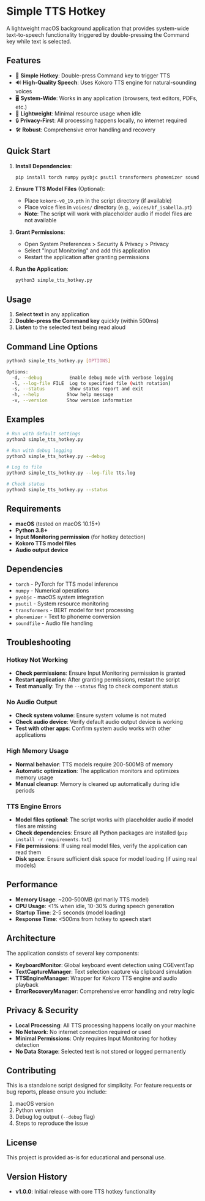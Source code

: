 # Simple TTS Hotkey

A lightweight macOS background application that provides system-wide text-to-speech functionality triggered by double-pressing the Command key while text is selected.

## Features

- 🎯 **Simple Hotkey**: Double-press Command key to trigger TTS
- 🔊 **High-Quality Speech**: Uses Kokoro TTS engine for natural-sounding voices
- 🖥️ **System-Wide**: Works in any application (browsers, text editors, PDFs, etc.)
- 🚀 **Lightweight**: Minimal resource usage when idle
- 🔒 **Privacy-First**: All processing happens locally, no internet required
- 🛠️ **Robust**: Comprehensive error handling and recovery

## Quick Start

1. **Install Dependencies**:
   ```bash
   pip install torch numpy pyobjc psutil transformers phonemizer soundfile
   ```

2. **Ensure TTS Model Files** (Optional):
   - Place `kokoro-v0_19.pth` in the script directory (if available)
   - Place voice files in `voices/` directory (e.g., `voices/bf_isabella.pt`)
   - **Note**: The script will work with placeholder audio if model files are not available

3. **Grant Permissions**:
   - Open System Preferences > Security & Privacy > Privacy
   - Select "Input Monitoring" and add this application
   - Restart the application after granting permissions

4. **Run the Application**:
   ```bash
   python3 simple_tts_hotkey.py
   ```

## Usage

1. **Select text** in any application
2. **Double-press the Command key** quickly (within 500ms)
3. **Listen** to the selected text being read aloud

## Command Line Options

```bash
python3 simple_tts_hotkey.py [OPTIONS]

Options:
  -d, --debug          Enable debug mode with verbose logging
  -l, --log-file FILE  Log to specified file (with rotation)
  -s, --status         Show status report and exit
  -h, --help          Show help message
  -v, --version       Show version information
```

## Examples

```bash
# Run with default settings
python3 simple_tts_hotkey.py

# Run with debug logging
python3 simple_tts_hotkey.py --debug

# Log to file
python3 simple_tts_hotkey.py --log-file tts.log

# Check status
python3 simple_tts_hotkey.py --status
```

## Requirements

- **macOS** (tested on macOS 10.15+)
- **Python 3.8+**
- **Input Monitoring permission** (for hotkey detection)
- **Kokoro TTS model files**
- **Audio output device**

## Dependencies

- `torch` - PyTorch for TTS model inference
- `numpy` - Numerical operations
- `pyobjc` - macOS system integration
- `psutil` - System resource monitoring
- `transformers` - BERT model for text processing
- `phonemizer` - Text to phoneme conversion
- `soundfile` - Audio file handling

## Troubleshooting

### Hotkey Not Working
- **Check permissions**: Ensure Input Monitoring permission is granted
- **Restart application**: After granting permissions, restart the script
- **Test manually**: Try the `--status` flag to check component status

### No Audio Output
- **Check system volume**: Ensure system volume is not muted
- **Check audio device**: Verify default audio output device is working
- **Test with other apps**: Confirm system audio works with other applications

### High Memory Usage
- **Normal behavior**: TTS models require 200-500MB of memory
- **Automatic optimization**: The application monitors and optimizes memory usage
- **Manual cleanup**: Memory is cleaned up automatically during idle periods

### TTS Engine Errors
- **Model files optional**: The script works with placeholder audio if model files are missing
- **Check dependencies**: Ensure all Python packages are installed (`pip install -r requirements.txt`)
- **File permissions**: If using real model files, verify the application can read them
- **Disk space**: Ensure sufficient disk space for model loading (if using real models)

## Performance

- **Memory Usage**: ~200-500MB (primarily TTS model)
- **CPU Usage**: <1% when idle, 10-30% during speech generation
- **Startup Time**: 2-5 seconds (model loading)
- **Response Time**: <500ms from hotkey to speech start

## Architecture

The application consists of several key components:

- **KeyboardMonitor**: Global keyboard event detection using CGEventTap
- **TextCaptureManager**: Text selection capture via clipboard simulation
- **TTSEngineManager**: Wrapper for Kokoro TTS engine and audio playback
- **ErrorRecoveryManager**: Comprehensive error handling and retry logic

## Privacy & Security

- **Local Processing**: All TTS processing happens locally on your machine
- **No Network**: No internet connection required or used
- **Minimal Permissions**: Only requires Input Monitoring for hotkey detection
- **No Data Storage**: Selected text is not stored or logged permanently

## Contributing

This is a standalone script designed for simplicity. For feature requests or bug reports, please ensure you include:

1. macOS version
2. Python version
3. Debug log output (`--debug` flag)
4. Steps to reproduce the issue

## License

This project is provided as-is for educational and personal use.

## Version History

- **v1.0.0**: Initial release with core TTS hotkey functionality